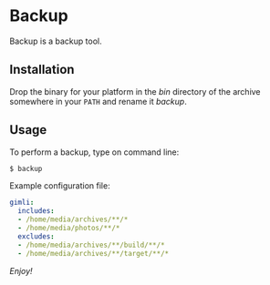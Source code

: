 Backup
======

Backup is a backup tool.

Installation
------------

Drop the binary for your platform in the *bin* directory of the archive somewhere in your `PATH` and rename it *backup*.

Usage
-----

To perform a backup, type on command line:

```bash
$ backup
```

Example configuration file:

```yaml
gimli:
  includes:
  - /home/media/archives/**/*
  - /home/media/photos/**/*
  excludes:
  - /home/media/archives/**/build/**/*
  - /home/media/archives/**/target/**/*
```

*Enjoy!*
